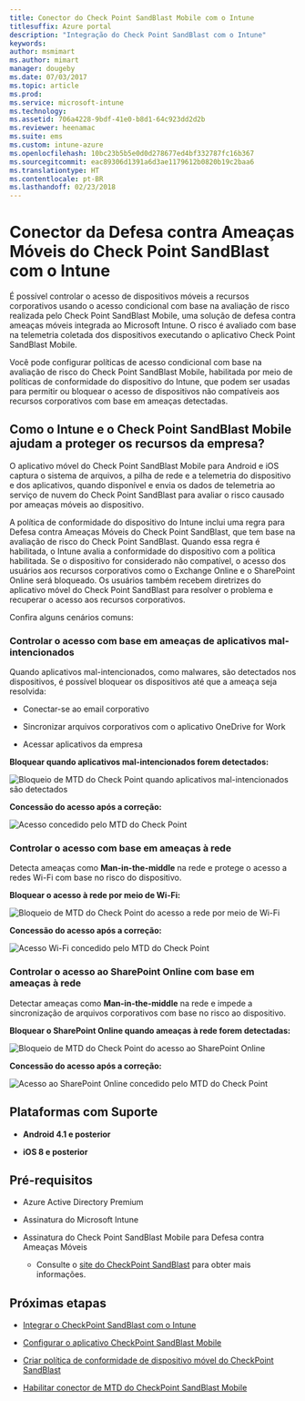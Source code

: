 ```yaml
---
title: Conector do Check Point SandBlast Mobile com o Intune
titlesuffix: Azure portal
description: "Integração do Check Point SandBlast com o Intune"
keywords: 
author: msmimart
ms.author: mimart
manager: dougeby
ms.date: 07/03/2017
ms.topic: article
ms.prod: 
ms.service: microsoft-intune
ms.technology: 
ms.assetid: 706a4228-9bdf-41e0-b8d1-64c923dd2d2b
ms.reviewer: heenamac
ms.suite: ems
ms.custom: intune-azure
ms.openlocfilehash: 10bc23b5b5e0d0d278677ed4bf332787fc16b367
ms.sourcegitcommit: eac89306d1391a6d3ae1179612b0820b19c2baa6
ms.translationtype: HT
ms.contentlocale: pt-BR
ms.lasthandoff: 02/23/2018
---
```

# <a name="check-point-sandblast-mobile-threat-defense-connector-with-intune"></a>Conector da Defesa contra Ameaças Móveis do Check Point SandBlast com o Intune

É possível controlar o acesso de dispositivos móveis a recursos corporativos usando o acesso condicional com base na avaliação de risco realizada pelo Check Point SandBlast Mobile, uma solução de defesa contra ameaças móveis integrada ao Microsoft Intune. O risco é avaliado com base na telemetria coletada dos dispositivos executando o aplicativo Check Point SandBlast Mobile.

Você pode configurar políticas de acesso condicional com base na avaliação de risco do Check Point SandBlast Mobile, habilitada por meio de políticas de conformidade do dispositivo do Intune, que podem ser usadas para permitir ou bloquear o acesso de dispositivos não compatíveis aos recursos corporativos com base em ameaças detectadas.

## <a name="how-do-intune-and-check-point-sandblast-mobile-help-protect-your-company-resources"></a>Como o Intune e o Check Point SandBlast Mobile ajudam a proteger os recursos da empresa?

O aplicativo móvel do Check Point SandBlast Mobile para Android e iOS captura o sistema de arquivos, a pilha de rede e a telemetria do dispositivo e dos aplicativos, quando disponível e envia os dados de telemetria ao serviço de nuvem do Check Point SandBlast para avaliar o risco causado por ameaças móveis ao dispositivo.

A política de conformidade do dispositivo do Intune inclui uma regra para Defesa contra Ameaças Móveis do Check Point SandBlast, que tem base na avaliação de risco do Check Point SandBlast. Quando essa regra é habilitada, o Intune avalia a conformidade do dispositivo com a política habilitada. Se o dispositivo for considerado não compatível, o acesso dos usuários aos recursos corporativos como o Exchange Online e o SharePoint Online será bloqueado. Os usuários também recebem diretrizes do aplicativo móvel do Check Point SandBlast para resolver o problema e recuperar o acesso aos recursos corporativos.

<!-- ## Sample scenarios 
closing syntax for comment above is missing. Please insert closing syntax at intended location. -->

Confira alguns cenários comuns:

### <a name="control-access-based-on-threats-from-malicious-apps"></a>Controlar o acesso com base em ameaças de aplicativos mal-intencionados

Quando aplicativos mal-intencionados, como malwares, são detectados nos dispositivos, é possível bloquear os dispositivos até que a ameaça seja resolvida:

-   Conectar-se ao email corporativo

-   Sincronizar arquivos corporativos com o aplicativo OneDrive for Work

-   Acessar aplicativos da empresa

**Bloquear quando aplicativos mal-intencionados forem detectados:**

![Bloqueio de MTD do Check Point quando aplicativos mal-intencionados são detectados](./media/checkpoint-MTD-2.PNG)

**Concessão do acesso após a correção:**

![Acesso concedido pelo MTD do Check Point](./media/checkpoint-MTD-3.PNG)

### <a name="control-access-based-on-threat-to-network"></a>Controlar o acesso com base em ameaças à rede

Detecta ameaças como **Man-in-the-middle** na rede e protege o acesso a redes Wi-Fi com base no risco do dispositivo.

**Bloquear o acesso à rede por meio de Wi-Fi:**

![Bloqueio de MTD do Check Point do acesso a rede por meio de Wi-Fi](./media/checkpoint-MTD-4.PNG)

**Concessão do acesso após a correção:**

![Acesso Wi-Fi concedido pelo MTD do Check Point](./media/checkpoint-MTD-5.PNG)

### <a name="control-access-to-sharepoint-online-based-on-threat-to-network"></a>Controlar o acesso ao SharePoint Online com base em ameaças à rede

Detectar ameaças como **Man-in-the-middle** na rede e impede a sincronização de arquivos corporativos com base no risco ao dispositivo.

**Bloquear o SharePoint Online quando ameaças à rede forem detectadas:**

![Bloqueio de MTD do Check Point do acesso ao SharePoint Online](./media/checkpoint-MTD-6.PNG)

**Concessão do acesso após a correção:**

![Acesso ao SharePoint Online concedido pelo MTD do Check Point](./media/checkpoint-MTD-7.PNG)

## <a name="supported-platforms"></a>Plataformas com Suporte

-   **Android 4.1 e posterior**

-   **iOS 8 e posterior**

## <a name="pre-requisites"></a>Pré-requisitos

-   Azure Active Directory Premium

-   Assinatura do Microsoft Intune

-   Assinatura do Check Point SandBlast Mobile para Defesa contra Ameaças Móveis
    -   Consulte o [site do CheckPoint SandBlast](https://www.checkpoint.com/) para obter mais informações.

## <a name="next-steps"></a>Próximas etapas

- [Integrar o CheckPoint SandBlast com o Intune](checkpoint-sandblast-mobile-mtd-connector-integration.md)

- [Configurar o aplicativo CheckPoint SandBlast Mobile](mtd-apps-ios-app-configuration-policy-add-assign.md)

- [Criar política de conformidade de dispositivo móvel do CheckPoint SandBlast](mtd-device-compliance-policy-create.md)

- [Habilitar conector de MTD do CheckPoint SandBlast Mobile](mtd-connector-enable.md)
